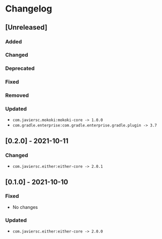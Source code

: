 # Changelog

## [Unreleased]

### Added

### Changed

### Deprecated

### Fixed

### Removed

### Updated

- `com.javiersc.mokoki:mokoki-core -> 1.0.0`
- `com.gradle.enterprise:com.gradle.enterprise.gradle.plugin -> 3.7`

## [0.2.0] - 2021-10-11

### Changed

- `com.javiersc.either:either-core -> 2.0.1`

## [0.1.0] - 2021-10-10

### Fixed

- No changes

### Updated

- `com.javiersc.either:either-core -> 2.0.0`
